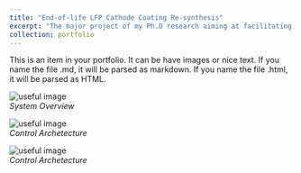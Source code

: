 ```yaml
---
title: "End-of-life LFP Cathode Coating Re-synthesis"
excerpt: "The major project of my Ph.D research aiming at facilitating battery material product life cycle fulfillment. <br/> ![useful image](http://liliurui8965.github.io/1.github.io/images/P-3-2.PNG)"
collection: portfolio
---
```


This is an item in your portfolio. It can be have images or nice text. If you name the file .md, it will be parsed as markdown. If you name the file .html, it will be parsed as HTML. 

![useful image](http://liliurui8965.github.io/1.github.io/images/P-3-1.PNG)<br />
*System Overview*

![useful image](http://liliurui8965.github.io/1.github.io/images/P-3-2.PNG)<br />
*Control Archetecture*

![useful image](http://liliurui8965.github.io/1.github.io/images/P-3-3.PNG)<br />
*Control Archetecture*